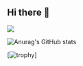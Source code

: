 ## Hi there 👋
![](https://komarev.com/ghpvc/?username=santosbogo&style=for-the-badge)

![Anurag's GitHub stats](https://github-readme-stats.vercel.app/api?username=santosbogo&show_icons=true&theme=radical)

[![trophy](https://github-profile-trophy.vercel.app/?username=santosbogo&theme=onedark&no-frame=true&row=1&&margin-w=20&no-bg=true)]

<!--
**santosbogo/santosbogo** is a ✨ _special_ ✨ repository because its `README.md` (this file) appears on your GitHub profile.

Here are some ideas to get you started:

- 🔭 I’m currently working on ...
- 🌱 I’m currently learning ...
- 👯 I’m looking to collaborate on ...
- 🤔 I’m looking for help with ...
- 💬 Ask me about ...
- 📫 How to reach me: ...
- 😄 Pronouns: ...
- ⚡ Fun fact: ...
-->
